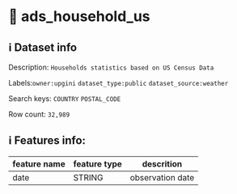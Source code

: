 # 📖 ads_household_us 
## ℹ️ Dataset info 
Description: `Households statistics based on US Census Data` 

Labels:`owner:upgini`   `dataset_type:public`   `dataset_source:weather`   

Search keys: `COUNTRY` `POSTAL_CODE` 

Row count: `32,989` 

## ℹ️ Features info:
|feature name|feature type|descrition|
|---|---|---|
|date|STRING|observation date|
